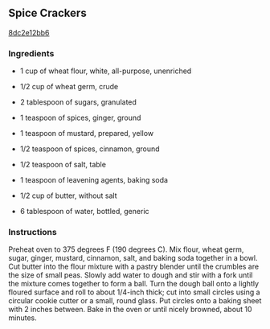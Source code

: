 ## Spice Crackers

[8dc2e12bb6](http://allrecipes.com/recipe/spice-crackers/)

### Ingredients

 - 1 cup of wheat flour, white, all-purpose, unenriched

 - 1/2 cup of wheat germ, crude

 - 2 tablespoon of sugars, granulated

 - 1 teaspoon of spices, ginger, ground

 - 1 teaspoon of mustard, prepared, yellow

 - 1/2 teaspoon of spices, cinnamon, ground

 - 1/2 teaspoon of salt, table

 - 1 teaspoon of leavening agents, baking soda

 - 1/2 cup of butter, without salt

 - 6 tablespoon of water, bottled, generic

### Instructions

Preheat oven to 375 degrees F (190 degrees C). Mix flour, wheat germ, sugar, ginger, mustard, cinnamon, salt, and baking soda together in a bowl. Cut butter into the flour mixture with a pastry blender until the crumbles are the size of small peas. Slowly add water to dough and stir with a fork until the mixture comes together to form a ball. Turn the dough ball onto a lightly floured surface and roll to about 1/4-inch thick; cut into small circles using a circular cookie cutter or a small, round glass. Put circles onto a baking sheet with 2 inches between. Bake in the oven or until nicely browned, about 10 minutes.